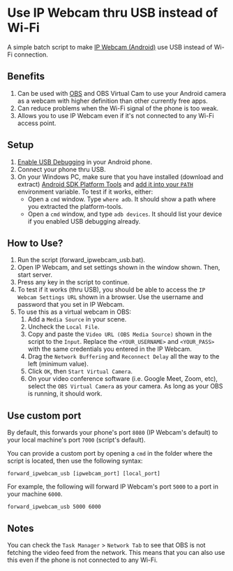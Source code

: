 # Use IP Webcam thru USB instead of Wi-Fi
A simple batch script to make [IP Webcam (Android)](https://play.google.com/store/apps/details?id=com.pas.webcam) use USB instead of Wi-Fi connection.

## Benefits
1. Can be used with [OBS](https://obsproject.com/) and OBS Virtual Cam to use your Android camera as a webcam with higher definition than other currently free apps.
2. Can reduce problems when the Wi-Fi signal of the phone is too weak.
3. Allows you to use IP Webcam even if it's not connected to any Wi-Fi access point.

## Setup
1. [Enable USB Debugging](https://developer.android.com/studio/debug/dev-options#enable) in your Android phone.
2. Connect your phone thru USB.
3. On your Windows PC, make sure that you have installed (download and extract) [Android SDK Platform Tools](https://developer.android.com/studio/releases/platform-tools) and [add it into your `PATH`](https://www.xda-developers.com/adb-fastboot-any-directory-windows-linux/) environment variable. To test if it works, either:
   - Open a `cmd` window. Type `where adb`. It should show a path where you extracted the platform-tools.
   - Open a `cmd` window, and type `adb devices`. It should list your device if you enabled USB debugging already.

## How to Use?
1. Run the script (forward_ipwebcam_usb.bat).
2. Open IP Webcam, and set settings shown in the window shown. Then, start server.
3. Press any key in the script to continue.
4. To test if it works (thru USB), you should be able to access the `IP Webcam Settings URL` shown in a browser. Use the username and password that you set in IP Webcam.
5. To use this as a virtual webcam in OBS:
   1. Add a `Media Source` in your scene.
   2. Uncheck the `Local File`.
   3. Copy and paste the `Video URL (OBS Media Source)` shown in the script to the `Input`. Replace the `<YOUR_USERNAME>` and `<YOUR_PASS>` with the same credentials you entered in the IP Webcam.
   4. Drag the `Network Buffering` and `Reconnect Delay` all the way to the left (minimum value).
   5. Click `OK`, then `Start Virtual Camera`.
   6. On your video conference software (i.e. Google Meet, Zoom, etc), select the `OBS Virtual Camera` as your camera. As long as your OBS is running, it should work.

## Use custom port

By default, this forwards your phone's port `8080` (IP Webcam's default) to your local machine's port `7000` (script's default).

You can provide a custom port by opening a `cmd` in the folder where the script is located, then use the following syntax:

```shell
forward_ipwebcam_usb [ipwebcam_port] [local_port]
```

For example, the following will forward IP Webcam's port `5000` to a port in your machine `6000`.

```shell
forward_ipwebcam_usb 5000 6000
```

## Notes

You can check the `Task Manager` > `Network Tab` to see that OBS is not fetching the video feed from the network. This means that you can also use this even if the phone is not connected to any Wi-Fi.
